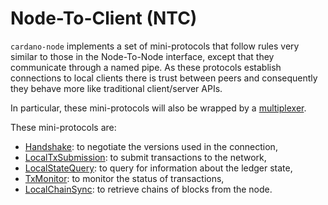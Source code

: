 # Node-To-Client (NTC)

`cardano-node` implements a set of mini-protocols that follow rules very similar
to those in the Node-To-Node interface, except that they communicate through a
named pipe. As these protocols establish connections to local clients there is
trust between peers and consequently they behave more like traditional
client/server APIs.

In particular, these mini-protocols will also be wrapped by a
[multiplexer](../network/multiplexing.md).

These mini-protocols are:

- [Handshake](): to negotiate the versions used in the connection,
- [LocalTxSubmission](): to submit transactions to the network,
- [LocalStateQuery](state-query): to query for information about the ledger state,
- [TxMonitor](): to monitor the status of transactions,
- [LocalChainSync](): to retrieve chains of blocks from the node.
